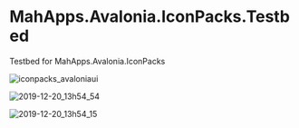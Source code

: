 # MahApps.Avalonia.IconPacks.Testbed

Testbed for MahApps.Avalonia.IconPacks

![iconpacks_avaloniaui](https://user-images.githubusercontent.com/658431/71307221-6e1e7d00-23eb-11ea-90d1-91e0007cf673.gif)

![2019-12-20_13h54_54](https://user-images.githubusercontent.com/658431/71256398-ebd18280-2330-11ea-9bc7-7831e42ed011.png)

![2019-12-20_13h54_15](https://user-images.githubusercontent.com/658431/71256399-ed9b4600-2330-11ea-9bb7-96a17fdf2570.png)
